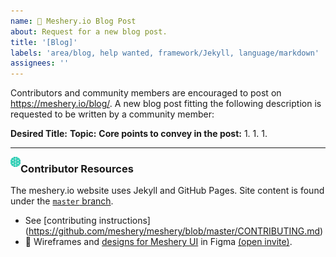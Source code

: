 ```yaml
---
name: 📝 Meshery.io Blog Post
about: Request for a new blog post.
title: '[Blog]'
labels: 'area/blog, help wanted, framework/Jekyll, language/markdown'
assignees: ''
---
```

Contributors and community members are encouraged to post on https://meshery.io/blog/. A new blog post fitting the following description is requested to be written by a community member:

**Desired Title:** 
**Topic:** 
**Core points to convey in the post:** 
1.
1.
1.

---
<img src="https://raw.githubusercontent.com/meshery/meshery.io/master/assets/images/logos/meshery-logo.png" width="16px" align="left" /><h3>Contributor Resources</h3>

The meshery.io website uses Jekyll and GitHub Pages. Site content is found under the [`master` branch](https://github.com/meshery/meshery.io/tree/master).
- See [contributing instructions] (https://github.com/meshery/meshery/blob/master/CONTRIBUTING.md)
- 🎨 Wireframes and [designs for Meshery UI](https://www.figma.com/file/SMP3zxOjZztdOLtgN4dS2W/Meshery-UI) in Figma [(open invite)](https://www.figma.com/team_invite/redeem/qJy1c95qirjgWQODApilR9).